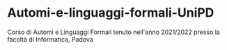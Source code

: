 # Automi-e-linguaggi-formali-UniPD
Corso di Automi e Linguaggi Formali tenuto nell'anno  2021/2022 presso la facoltà di Informatica, Padova
